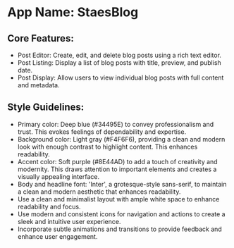 # **App Name**: StaesBlog

## Core Features:

- Post Editor: Create, edit, and delete blog posts using a rich text editor.
- Post Listing: Display a list of blog posts with title, preview, and publish date.
- Post Display: Allow users to view individual blog posts with full content and metadata.

## Style Guidelines:

- Primary color: Deep blue (#34495E) to convey professionalism and trust. This evokes feelings of dependability and expertise.
- Background color: Light gray (#F4F6F6), providing a clean and modern look with enough contrast to highlight content. This enhances readability.
- Accent color: Soft purple (#8E44AD) to add a touch of creativity and modernity. This draws attention to important elements and creates a visually appealing interface.
- Body and headline font: 'Inter', a grotesque-style sans-serif, to maintain a clean and modern aesthetic that enhances readability.
- Use a clean and minimalist layout with ample white space to enhance readability and focus.
- Use modern and consistent icons for navigation and actions to create a sleek and intuitive user experience.
- Incorporate subtle animations and transitions to provide feedback and enhance user engagement.